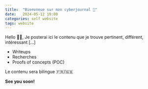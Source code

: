 ```yaml
---
title:  "Bienvneue sur mon cyberjournal 📖"
date:   2024-05-12 19:00
categories: self website
tags: website
---
```

Hello 👋🏻,
Je posterai ici le contenu que je trouve pertinent, différent, intéressant [...]

- Writeups
- Recherches
- Proofs of concepts (POC)

Le contenu sera bilingue 🇫🇷/🇬🇧

**See you soon!**